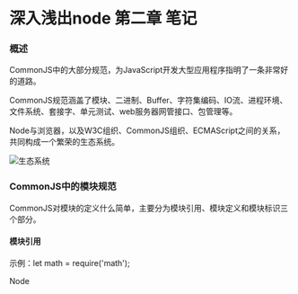 #  深入浅出node 第二章 笔记



### 概述

CommonJS中的大部分规范，为JavaScript开发大型应用程序指明了一条非常好的道路。

CommonJS规范涵盖了模块、二进制、Buffer、字符集编码、IO流、进程环境、文件系统、套接字、单元测试、web服务器网管接口、包管理等。

Node与浏览器，以及W3C组织、CommonJS组织、ECMAScript之间的关系，共同构成一个繁荣的生态系统。

![生态系统](../image1.png)

### CommonJS中的模块规范

CommonJS对模块的定义什么简单，主要分为模块引用、模块定义和模块标识三个部分。

#### 模块引用

示例：let math = require('math');











































Node